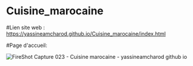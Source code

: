 # Cuisine_marocaine

#Lien site web : https://yassineamcharod.github.io/Cuisine_marocaine/index.html

#Page d'accueil:

![FireShot Capture 023 - Cuisine marocaine - yassineamcharod github io](https://user-images.githubusercontent.com/48087450/107066101-d0982f80-67dd-11eb-8fed-e74629e01780.png)
